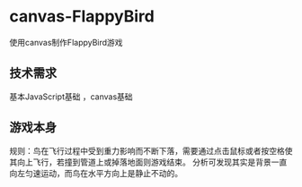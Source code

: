 # canvas-FlappyBird
使用canvas制作FlappyBird游戏

## 技术需求
基本JavaScript基础 ，canvas基础

## 游戏本身
规则：鸟在飞行过程中受到重力影响而不断下落，需要通过点击鼠标或者按空格使其向上飞行，若撞到管道上或掉落地面则游戏结束。
分析可发现其实是背景一直向左匀速运动，而鸟在水平方向上是静止不动的。

